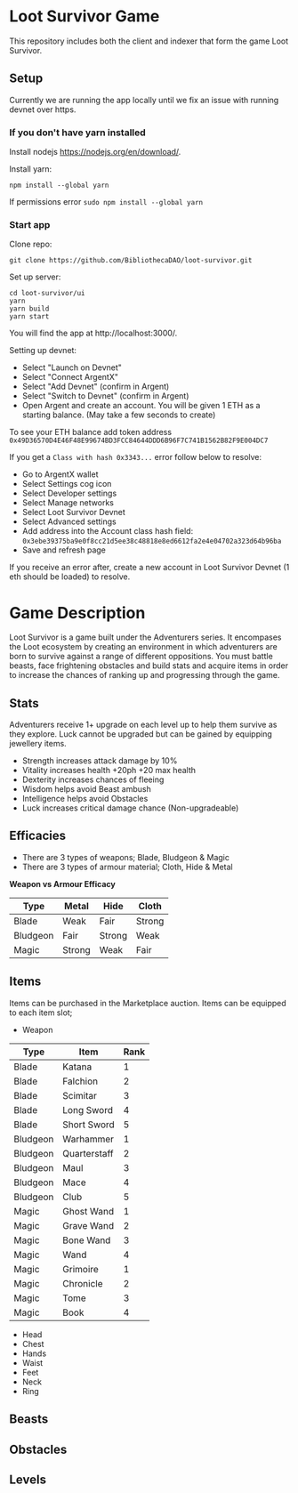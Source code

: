# Loot Survivor Game

This repository includes both the client and indexer that form the game Loot Survivor.

## Setup

Currently we are running the app locally until we fix an issue with running devnet over https.

### If you don't have yarn installed

Install nodejs https://nodejs.org/en/download/. 

Install yarn:

```
npm install --global yarn
```

If permissions error `sudo npm install --global yarn`

### Start app

Clone repo:

```
git clone https://github.com/BibliothecaDAO/loot-survivor.git
```

Set up server:

```
cd loot-survivor/ui
yarn
yarn build
yarn start
```

You will find the app at http://localhost:3000/.

Setting up devnet:

- Select "Launch on Devnet"
- Select "Connect ArgentX"
- Select "Add Devnet" (confirm in Argent)
- Select "Switch to Devnet" (confirm in Argent)
- Open Argent and create an account. You will be given 1 ETH as a starting balance. (May take a few seconds to create)

To see your ETH balance add token address `0x49D36570D4E46F48E99674BD3FCC84644DDD6B96F7C741B1562B82F9E004DC7`

If you get a `Class with hash 0x3343...` error follow below to resolve:

- Go to ArgentX wallet 
- Select Settings cog icon
- Select Developer settings
- Select Manage networks
- Select Loot Survivor Devnet
- Select Advanced settings 
- Add address into the Account class hash field: `0x3ebe39375ba9e0f8cc21d5ee38c48818e8ed6612fa2e4e04702a323d64b96ba`
- Save and refresh page

If you receive an error after, create a new account in Loot Survivor Devnet (1 eth should be loaded) to resolve.


# Game Description

Loot Survivor is a game built under the Adventurers series. It encompases the Loot ecosystem by creating an environment in which adventurers are born to survive against a range of different oppositions. You must battle beasts, face frightening obstacles and build stats and acquire items in order to increase the chances of ranking up and progressing through the game.

## Stats

Adventurers receive 1+ upgrade on each level up to help them survive as they explore. Luck cannot be upgraded but can be gained by equipping jewellery items.

- Strength increases attack damage by 10%
- Vitality increases health +20ph +20 max health
- Dexterity increases chances of fleeing
- Wisdom helps avoid Beast ambush
- Intelligence helps avoid Obstacles
- Luck increases critical damage chance (Non-upgradeable)

## Efficacies

- There are 3 types of weapons; Blade, Bludgeon & Magic
- There are 3 types of armour material; Cloth, Hide & Metal 

**Weapon vs Armour Efficacy**

Type | Metal | Hide | Cloth |
|-----| ----- | ----- | ----- |
| Blade | Weak | Fair | Strong | 
| Bludgeon | Fair | Strong | Weak |
| Magic | Strong | Weak | Fair |
 
## Items 

Items can be purchased in the Marketplace auction. Items can be equipped to each item slot; 

- Weapon

Type | Item | Rank | 
|-----| ----- | ----- | 
| Blade | Katana | 1 | 
| Blade | Falchion  | 2 |
| Blade | Scimitar | 3 | 
| Blade | Long Sword | 4 | 
| Blade | Short Sword | 5 | 
| Bludgeon | Warhammer | 1 | 
| Bludgeon | Quarterstaff  | 2 |
| Bludgeon | Maul | 3 | 
| Bludgeon | Mace | 4 | 
| Bludgeon | Club | 5 | 
| Magic | Ghost Wand | 1 | 
| Magic | Grave Wand  | 2 |
| Magic | Bone Wand | 3 | 
| Magic | Wand | 4 | 
| Magic | Grimoire | 1 | 
| Magic | Chronicle | 2 | 
| Magic | Tome  | 3 |
| Magic | Book | 4 | 

- Head
- Chest
- Hands
- Waist
- Feet
- Neck 
- Ring

## Beasts 
## Obstacles 
## Levels
